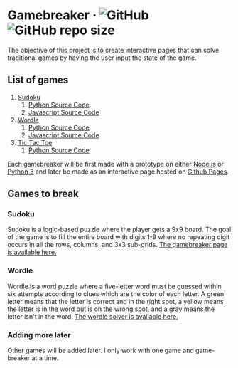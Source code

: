 # Gamebreaker &middot; ![GitHub](https://img.shields.io/github/license/sevora/gamebreaker) ![GitHub repo size](https://img.shields.io/github/repo-size/sevora/gamebreaker)
The objective of this project is to create interactive pages that can solve traditional games by having the user input the state of the game. 

## List of games
1. [Sudoku](https://sevora.github.io/sudoku/)
    1. [Python Source Code](https://github.com/sudoku/demo.py)
    2. [Javascript Source Code](https://github.com/sudoku/js/)
2. [Wordle](https://sevora.github.io/wordle/)
    1. [Python Source Code](https://github.com/wordle/demo.py)
    2. [Javascript Source Code](https://github.com/wordle/js/)
3. [Tic Tac Toe](#unavailable)
    1. [Python Source Code](https://github.com/tic-tac-toe/demo.py)

Each gamebreaker will be first made with a prototype on either [Node.js](https://nodejs.org) or [Python 3](https://www.python.org/) and later be made as an interactive page hosted on [Github Pages](https://pages.github.com/).

## Games to break
### Sudoku
Sudoku is a logic-based puzzle where the player gets a 9x9 board. The goal of the game is to fill the entire board with digits 1-9 where no repeating digit occurs in all the rows, columns, and 3x3 sub-grids. [The gamebreaker page is available here.](https://sevora.github.io/gamebreaker/sudoku/)

### Wordle
Wordle is a word puzzle where a five-letter word must be guessed within six attempts according to clues which are the color of each letter. A green letter means that the letter is correct and in the right spot, a yellow means the letter is in the word but is on the wrong spot, and a gray means the letter isn't in the word. [The wordle solver is available here.](https://sevora.github.io/gamebreaker/wordle/)

### Adding more later
Other games will be added later. I only work with one game and game-breaker at a time.

